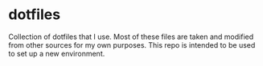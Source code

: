 # dotfiles

Collection of dotfiles that I use. Most of these files are taken and modified from other sources for my own purposes.
This repo is intended to be used to set up a new environment.
